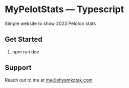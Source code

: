 # MyPelotStats — Typescript

Simple website to show 2023 Peloton stats

## Get Started

1. npm run dev

## Support

Reach out to me at me@shyamkotak.com

